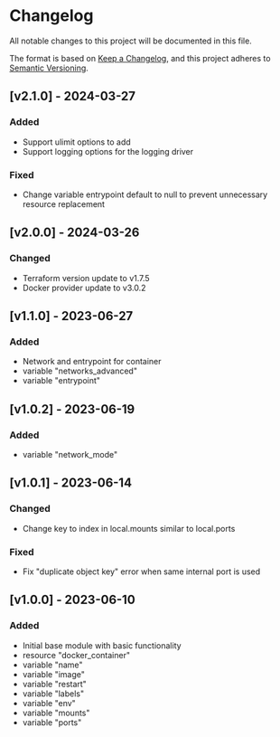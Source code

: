 # Changelog

All notable changes to this project will be documented in this file.

The format is based on [Keep a Changelog](https://keepachangelog.com/en/1.0.0/),
and this project adheres to [Semantic Versioning](https://semver.org/spec/v2.0.0.html).

## [v2.1.0] - 2024-03-27

### Added

- Support ulimit options to add
- Support logging options for the logging driver

### Fixed

- Change variable entrypoint default to null to prevent unnecessary resource replacement

## [v2.0.0] - 2024-03-26

### Changed

- Terraform version update to v1.7.5
- Docker provider update to v3.0.2

## [v1.1.0] - 2023-06-27

### Added

- Network and entrypoint for container
- variable "networks_advanced"
- variable "entrypoint"

## [v1.0.2] - 2023-06-19

### Added

- variable "network_mode"

## [v1.0.1] - 2023-06-14

### Changed

- Change key to index in local.mounts similar to local.ports

### Fixed

- Fix "duplicate object key" error when same internal port is used

## [v1.0.0] - 2023-06-10

### Added

- Initial base module with basic functionality
- resource "docker_container"
- variable "name"
- variable "image"
- variable "restart"
- variable "labels"
- variable "env"
- variable "mounts"
- variable "ports"
